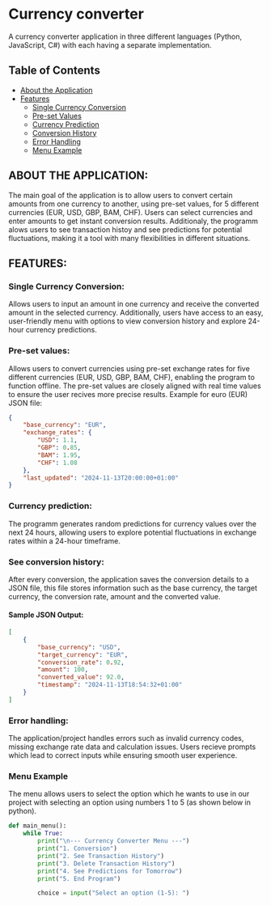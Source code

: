 # Currency converter

A currency converter application in three different languages (Python, JavaScript, C#) with each having a separate implementation.

## Table of Contents

- [About the Application](#about-the-application)
- [Features](#features)
  - [Single Currency Conversion](#single-currency-conversion)
  - [Pre-set Values](#pre-set-values)
  - [Currency Prediction](#currency-prediction)
  - [Conversion History](#conversion-history)
  - [Error Handling](#error-handling)
  - [Menu Example](#menu-example)
    
## ABOUT THE APPLICATION:
The main goal of the application is to allow users to convert certain amounts from one currency to another, using pre-set values, for 5 different currencies (EUR, USD, GBP, BAM, CHF). Users can select currencies and enter amounts to get instant conversion results. Additionaly, the programm alows users to see transaction histoy and see predictions for potential fluctuations, making it a tool with many flexibilities in different situations.

## FEATURES:

### Single Currency Conversion:
Allows users to input an amount in one currency and receive the converted amount in the selected currency. Additionally, users have access to an easy, user-friendly menu with options to view conversion history and explore 24-hour currency predictions.
    
### Pre-set values:
Allows users to convert currencies using pre-set exchange rates for five different currencies (EUR, USD, GBP, BAM, CHF), enabling the program to function offline. The pre-set values are closely aligned with real time values to ensure the user recives more precise results. 
Example for euro (EUR) JSON file:
```json
{
    "base_currency": "EUR",
    "exchange_rates": {
        "USD": 1.1,
        "GBP": 0.85,
        "BAM": 1.95,
        "CHF": 1.08
    },
    "last_updated": "2024-11-13T20:00:00+01:00"
}
```

### Currency prediction:
The programm generates random predictions for currency values over the next 24 hours, allowing users to explore potential fluctuations in exchange rates within a 24-hour timeframe. 

### See conversion history:
After every conversion, the application saves the conversion details to a JSON file, this file stores information such as the base currency, the target currency, the conversion rate, amount and the converted value.
   
#### Sample JSON Output:

```json
[
    {
        "base_currency": "USD",
        "target_currency": "EUR",
        "conversion_rate": 0.92,
        "amount": 100,
        "converted_value": 92.0,
        "timestamp": "2024-11-13T18:54:32+01:00"
    }
]
```
### Error handling:
The application/project handles errors such as invalid currency codes, missing exchange rate data and calculation issues. Users recieve prompts which lead to correct inputs while ensuring smooth user experience.

### Menu Example
The menu allows users to select the option which he wants to use in our project with selecting an option using numbers 1 to 5 (as shown below in python).
  
```python
def main_menu():
    while True:
        print("\n--- Currency Converter Menu ---")
        print("1. Conversion")
        print("2. See Transaction History")
        print("3. Delete Transaction History")
        print("4. See Predictions for Tomorrow")
        print("5. End Program")

        choice = input("Select an option (1-5): ")
```
